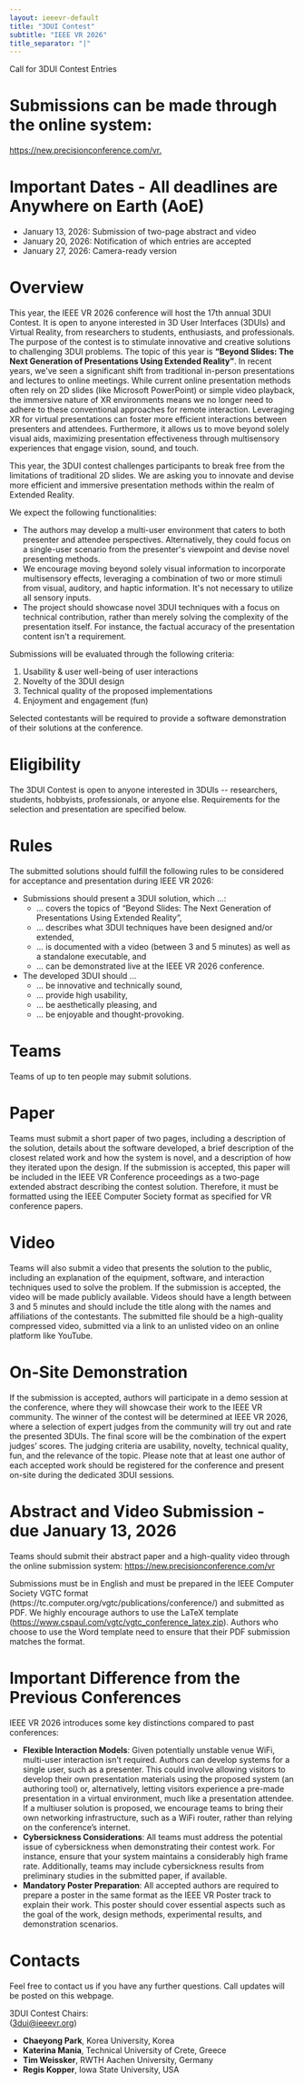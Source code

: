 ```yaml
---
layout: ieeevr-default
title: "3DUI Contest"
subtitle: "IEEE VR 2026"
title_separator: "|"
---
```


<script type="text/javascript">
    $(document).ready(function(){
		var email = ""; 
		var domain = "ieeevr.org"; 

	    email = "contest2025"; 		
		$(".contestSm").html("<span class='text-nowrap'><a href=javascript:location='" + "mail" + "to:" + email + "@" + domain + "'><i class='fas fa-fw fa-envelope-square emailIconSm' style=''></i><i class='emailTextSm'>" + email + "@" + domain + "</a></i></span>");   
        
        $(".contest").html("<span class='text-nowrap'><a href=javascript:location='" + "mail" + "to:" + email + "@" + domain + "'><i class='fas fa-fw fa-envelope-square emailIcon' style=''></i><i class='emailText'>" + email + "@" + domain + "</a></i></span>");              
	});
</script>

<p class="big_title" style="padding-bottom:0; margin-bottom:0">Call for 3DUI Contest Entries</p> 

<h1>Submissions can be made through the online system:</h1> <p><a href="https://new.precisionconference.com/vr." target="_blank">https://new.precisionconference.com/vr.</a></p>

<h1>Important Dates - All deadlines are Anywhere on Earth (AoE)</h1>
<ul>
<li>January 13, 2026: Submission of two-page abstract and video</li>
<li>January 20, 2026: Notification of which entries are accepted</li>
<li>January 27, 2026: Camera-ready version</li>
</ul>

<h1>Overview</h1>
<p>
This year, the IEEE VR 2026 conference will host the 17th annual 3DUI Contest. It is open to anyone interested in 3D User Interfaces (3DUIs) and Virtual Reality, from researchers to students, enthusiasts, and professionals. The purpose of the contest is to stimulate innovative and creative solutions to challenging 3DUI problems. The topic of this year is <strong>“Beyond Slides: The Next Generation of Presentations Using Extended Reality”</strong>. In recent years, we've seen a significant shift from traditional in-person presentations and lectures to online meetings. While current online presentation methods often rely on 2D slides (like Microsoft PowerPoint) or simple video playback, the immersive nature of XR environments means we no longer need to adhere to these conventional approaches for remote interaction. Leveraging XR for virtual presentations can foster more efficient interactions between presenters and attendees. Furthermore, it allows us to move beyond solely visual aids, maximizing presentation effectiveness through multisensory experiences that engage vision, sound, and touch.</p>

<p>This year, the 3DUI contest challenges participants to break free from the limitations of traditional 2D slides. We are asking you to innovate and devise more efficient and immersive presentation methods within the realm of Extended Reality.</p>

<p>
We expect the following functionalities:</p>
<ul>
<li>The authors may develop a multi-user environment that caters to both presenter and attendee perspectives. Alternatively, they could focus on a single-user scenario from the presenter's viewpoint and devise novel presenting methods.</li>
<li>We encourage moving beyond solely visual information to incorporate multisensory effects, leveraging a combination of two or more stimuli from visual, auditory, and haptic information. It's not necessary to utilize all sensory inputs.</li>
<li>The project should showcase novel 3DUI techniques with a focus on technical contribution, rather than merely solving the complexity of the presentation itself. For instance, the factual accuracy of the presentation content isn't a requirement.</li>
</ul>

<p>Submissions will be evaluated through the following criteria:</p>
<ol>
<li>Usability & user well-being of user interactions</li>
<li>Novelty of the 3DUI design</li>
<li>Technical quality of the proposed implementations</li>
<li>Enjoyment and engagement (fun)</li>
</ol>

<p>
Selected contestants will be required to provide a software demonstration of their solutions at the conference.</p>

<h1>Eligibility</h1>
<p>The 3DUI Contest is open to anyone interested in 3DUIs -- researchers, students, hobbyists, professionals, or anyone else. Requirements for the selection and presentation are specified below.</p>

<h1>Rules</h1>

<p>
The submitted solutions should fulfill the following rules to be considered for acceptance and presentation during IEEE VR 2026:</p>
<ul>
<li>Submissions should present a 3DUI solution, which …:
<ul>
<li>… covers the topics of “Beyond Slides: The Next Generation of Presentations Using Extended Reality”,</li>
<li>… describes what 3DUI techniques have been designed and/or extended,</li>
<li>… is documented with a video (between 3 and 5 minutes) as well as a standalone executable, and</li>
<li>… can be demonstrated live at the IEEE VR 2026 conference.</li>
</ul>
</li>
<li>The developed 3DUI should …
<ul>
<li>… be innovative and technically sound,</li>
<li>… provide high usability,</li>
<li>… be aesthetically pleasing, and</li>
<li>… be enjoyable and thought-provoking.</li>
</ul>
</li>
</ul>

<h1>Teams</h1>
<p>Teams of up to ten people may submit solutions.</p>

<h1>Paper</h1>
<p>
Teams must submit a short paper of two pages, including a description of the solution, details about the software developed, a brief description of the closest related work and how the system is novel, and a description of how they iterated upon the design. If the submission is accepted, this paper will be included in the IEEE VR Conference proceedings as a two-page extended abstract describing the contest solution. Therefore, it must be formatted using the IEEE Computer Society format as specified for VR conference papers.</p>

<h1>Video</h1>
<p>
Teams will also submit a video that presents the solution to the public, including an explanation of the equipment, software, and interaction techniques used to solve the problem. If the submission is accepted, the video will be made publicly available. Videos should have a length between 3 and 5 minutes and should include the title along with the names and affiliations of the contestants. The submitted file should be a high-quality compressed video, submitted via a link to an unlisted video on an online platform like YouTube.</p>

<h1>On-Site Demonstration</h1>

<p>
If the submission is accepted, authors will participate in a demo session at the conference, where they will showcase their work to the IEEE VR community. The winner of the contest will be determined at IEEE VR 2026, where a selection of expert judges from the community will try out and rate the presented 3DUIs. The final score will be the combination of the expert judges’ scores. The judging criteria are usability, novelty, technical quality, fun, and the relevance of the topic. Please note that at least one author of each accepted work should be registered for the conference and present on-site during the dedicated 3DUI sessions.</p>

<h1>Abstract and Video Submission - due January 13, 2026</h1>
<p>
Teams should submit their abstract paper and a high-quality video through the online submission system: <a href="https://new.precisionconference.com/vr" target="_blank">https://new.precisionconference.com/vr</a></p>
<p>
Submissions must be in English and must be prepared in the IEEE Computer Society VGTC format (https://tc.computer.org/vgtc/publications/conference/) and submitted as PDF. We highly encourage authors to use the LaTeX template (<a href="https://www.cspaul.com/vgtc/vgtc_conference_latex.zip" target="_blank">https://www.cspaul.com/vgtc/vgtc_conference_latex.zip</a>). Authors who choose to use the Word template need to ensure that their PDF submission matches the format.</p>

<h1>Important Difference from the Previous Conferences</h1>
<p>
IEEE VR 2026 introduces some key distinctions compared to past conferences:</p>
<ul>
<li><strong>Flexible Interaction Models</strong>: Given potentially unstable venue WiFi, multi-user interaction isn't required. Authors can develop systems for a single user, such as a presenter. This could involve allowing visitors to develop their own presentation materials using the proposed system (an authoring tool) or, alternatively, letting visitors experience a pre-made presentation in a virtual environment, much like a presentation attendee. If a multiuser solution is proposed, we encourage teams to bring their own networking infrastructure, such as a WiFi router, rather than relying on the conference’s internet.</li>
<li><strong>Cybersickness Considerations</strong>: All teams must address the potential issue of cybersickness when demonstrating their contest work. For instance, ensure that your system maintains a considerably high frame rate. Additionally, teams may include cybersickness results from preliminary studies in the submitted paper, if available.</li>
<li><strong>Mandatory Poster Preparation</strong>: All accepted authors are required to prepare a poster in the same format as the IEEE VR Poster track to explain their work. This poster should cover essential aspects such as the goal of the work, design methods, experimental results, and demonstration scenarios.</li>
</ul>
<h1>Contacts</h1>
<p>Feel free to contact us if you have any further questions. Call updates will be posted on this webpage.</p>

<p>3DUI Contest Chairs:<br/>
(<a href="mailto:3dui@ieeevr.org">3dui@ieeevr.org</a>)</p>
<ul>
<li><strong>Chaeyong Park</strong>, Korea University, Korea</li>
<li><strong>Katerina Mania</strong>, Technical University of Crete, Greece</li>
<li><strong>Tim Weissker</strong>, RWTH Aachen University, Germany</li>
<li><strong>Regis Kopper</strong>, Iowa State University, USA</li>
</ul> 



